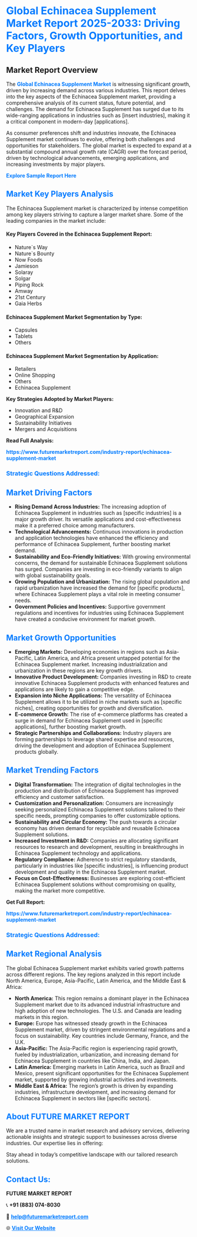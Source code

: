 <h1 style="color: #007BFF;">Global Echinacea Supplement Market Report 2025-2033: Driving Factors, Growth Opportunities, and Key Players</h1>

<section id="overview">
<h2>Market Report Overview</h2>
<p>The <a href="https://www.futuremarketreport.com/industry-report/echinacea-supplement-market" style="color: #007BFF; text-decoration: none;"><strong>Global Echinacea Supplement Market</strong></a> is witnessing significant growth, driven by increasing demand across various industries. This report delves into the key aspects of the Echinacea Supplement market, providing a comprehensive analysis of its current status, future potential, and challenges. The demand for Echinacea Supplement has surged due to its wide-ranging applications in industries such as [insert industries], making it a critical component in modern-day [applications].</p>
<p>As consumer preferences shift and industries innovate, the Echinacea Supplement market continues to evolve, offering both challenges and opportunities for stakeholders. The global market is expected to expand at a substantial compound annual growth rate (CAGR) over the forecast period, driven by technological advancements, emerging applications, and increasing investments by major players.</p>
</section>

<section id="overview">
<p><a href="https://www.futuremarketreport.com/request-sample/reportId=126910" style="color: #007BFF; text-decoration: none;"><strong>Explore Sample Report Here</strong></a></p>
</section>

<section id="key-players">
<h2 style="color: #007BFF;">Market Key Players Analysis</h2>
<p>The Echinacea Supplement market is characterized by intense competition among key players striving to capture a larger market share. Some of the leading companies in the market include:</p>
<h4>Key Players Covered in the Echinacea Supplement Report:</h4>
<ul><li>Nature`s Way</li><li>Nature`s Bounty</li><li>Now Foods</li><li>Jamieson</li><li>Solaray</li><li>Solgar</li><li>Piping Rock</li><li>Amway</li><li>21st Century</li><li>Gaia Herbs</li></ul>
<h4>Echinacea Supplement Market Segmentation by Type:</h4>
<ul><li>Capsules</li><li>Tablets</li><li>Others</li></ul>

<h4>Echinacea Supplement Market Segmentation by Application:</h4>
<ul><li>Retailers</li><li>Online Shopping</li><li>Others</li><li>Echinacea Supplement</li></ul>
<p><strong>Key Strategies Adopted by Market Players:</strong></p>
<ul>
<li>Innovation and R&D</li>
<li>Geographical Expansion</li>
<li>Sustainability Initiatives</li>
<li>Mergers and Acquisitions</li>
</ul>
</section>

<section>
<p><strong>Read Full Analysis: </strong></p><a href="https://www.futuremarketreport.com/industry-report/echinacea-supplement-market" style="color: #007BFF; text-decoration: none;"><strong>https://www.futuremarketreport.com/industry-report/echinacea-supplement-market</strong></a>
<h3 style="color: #007BFF;">Strategic Questions Addressed:</h3>
</section>

<section id="driving-factors">
<h2 style="color: #007BFF;">Market Driving Factors</h2>
<ul>
<li><strong>Rising Demand Across Industries:</strong> The increasing adoption of Echinacea Supplement in industries such as [specific industries] is a major growth driver. Its versatile applications and cost-effectiveness make it a preferred choice among manufacturers.</li>
<li><strong>Technological Advancements:</strong> Continuous innovations in production and application technologies have enhanced the efficiency and performance of Echinacea Supplement, further boosting market demand.</li>
<li><strong>Sustainability and Eco-Friendly Initiatives:</strong> With growing environmental concerns, the demand for sustainable Echinacea Supplement solutions has surged. Companies are investing in eco-friendly variants to align with global sustainability goals.</li>
<li><strong>Growing Population and Urbanization:</strong> The rising global population and rapid urbanization have increased the demand for [specific products], where Echinacea Supplement plays a vital role in meeting consumer needs.</li>
<li><strong>Government Policies and Incentives:</strong> Supportive government regulations and incentives for industries using Echinacea Supplement have created a conducive environment for market growth.</li>
</ul>
</section>

<section id="growth-opportunities">
<h2 style="color: #007BFF;">Market Growth Opportunities</h2>
<ul>
<li><strong>Emerging Markets:</strong> Developing economies in regions such as Asia-Pacific, Latin America, and Africa present untapped potential for the Echinacea Supplement market. Increasing industrialization and urbanization in these regions are key growth drivers.</li>
<li><strong>Innovative Product Development:</strong> Companies investing in R&D to create innovative Echinacea Supplement products with enhanced features and applications are likely to gain a competitive edge.</li>
<li><strong>Expansion into Niche Applications:</strong> The versatility of Echinacea Supplement allows it to be utilized in niche markets such as [specific niches], creating opportunities for growth and diversification.</li>
<li><strong>E-commerce Growth:</strong> The rise of e-commerce platforms has created a surge in demand for Echinacea Supplement used in [specific applications], further boosting market growth.</li>
<li><strong>Strategic Partnerships and Collaborations:</strong> Industry players are forming partnerships to leverage shared expertise and resources, driving the development and adoption of Echinacea Supplement products globally.</li>
</ul>
</section>

<section id="trending-factors">
<h2 style="color: #007BFF;">Market Trending Factors</h2>
<ul>
<li><strong>Digital Transformation:</strong> The integration of digital technologies in the production and distribution of Echinacea Supplement has improved efficiency and customer satisfaction.</li>
<li><strong>Customization and Personalization:</strong> Consumers are increasingly seeking personalized Echinacea Supplement solutions tailored to their specific needs, prompting companies to offer customizable options.</li>
<li><strong>Sustainability and Circular Economy:</strong> The push towards a circular economy has driven demand for recyclable and reusable Echinacea Supplement solutions.</li>
<li><strong>Increased Investment in R&D:</strong> Companies are allocating significant resources to research and development, resulting in breakthroughs in Echinacea Supplement technology and applications.</li>
<li><strong>Regulatory Compliance:</strong> Adherence to strict regulatory standards, particularly in industries like [specific industries], is influencing product development and quality in the Echinacea Supplement market.</li>
<li><strong>Focus on Cost-Effectiveness:</strong> Businesses are exploring cost-efficient Echinacea Supplement solutions without compromising on quality, making the market more competitive.</li>
</ul>
</section>

<section>
<p><strong>Get Full Report: </strong></p><a href="https://www.futuremarketreport.com/industry-report/echinacea-supplement-market" style="color: #007BFF; text-decoration: none;"><strong>https://www.futuremarketreport.com/industry-report/echinacea-supplement-market</strong></a>
<h3 style="color: #007BFF;">Strategic Questions Addressed:</h3>
</section>


<section id="regional-analysis">
<h2 style="color: #007BFF;">Market Regional Analysis</h2>
<p>The global Echinacea Supplement market exhibits varied growth patterns across different regions. The key regions analyzed in this report include North America, Europe, Asia-Pacific, Latin America, and the Middle East & Africa:</p>
<ul>
<li><strong>North America:</strong> This region remains a dominant player in the Echinacea Supplement market due to its advanced industrial infrastructure and high adoption of new technologies. The U.S. and Canada are leading markets in this region.</li>
<li><strong>Europe:</strong> Europe has witnessed steady growth in the Echinacea Supplement market, driven by stringent environmental regulations and a focus on sustainability. Key countries include Germany, France, and the U.K.</li>
<li><strong>Asia-Pacific:</strong> The Asia-Pacific region is experiencing rapid growth, fueled by industrialization, urbanization, and increasing demand for Echinacea Supplement in countries like China, India, and Japan.</li>
<li><strong>Latin America:</strong> Emerging markets in Latin America, such as Brazil and Mexico, present significant opportunities for the Echinacea Supplement market, supported by growing industrial activities and investments.</li>
<li><strong>Middle East & Africa:</strong> The region’s growth is driven by expanding industries, infrastructure development, and increasing demand for Echinacea Supplement in sectors like [specific sectors].</li>
</ul>
</section>

<footer>
<h2 style="color: #007BFF;">About FUTURE MARKET REPORT</h2>
<p>We are a trusted name in market research and advisory services, delivering actionable insights and strategic support to businesses across diverse industries. Our expertise lies in offering:</p>

<p>Stay ahead in today’s competitive landscape with our tailored research solutions.</p>

<h2 style="color: #007BFF;">Contact Us:</h2>
<p><strong>FUTURE MARKET REPORT</strong></p>
<p>📞 <strong>+91 (883) 074-8030</strong></p>
<p>📧 <strong><a href="mailto:help@futuremarketreport.com" style="color: #007BFF;">help@futuremarketreport.com</a></strong></p>
<p>🌐 <strong><a href="https://www.futuremarketreport.com/" style="color: #007BFF;">Visit Our Website</a></strong></p>
</footer>